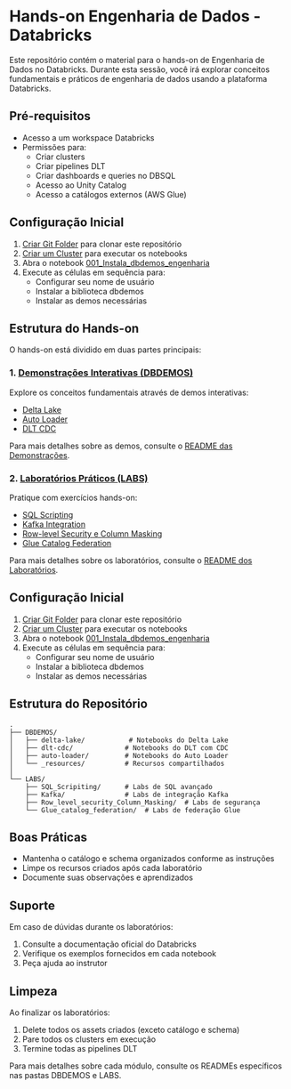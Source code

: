 # Hands-on Engenharia de Dados - Databricks

Este repositório contém o material para o hands-on de Engenharia de Dados no Databricks. Durante esta sessão, você irá explorar conceitos fundamentais e práticos de engenharia de dados usando a plataforma Databricks.

## Pré-requisitos

- Acesso a um workspace Databricks
- Permissões para:
  - Criar clusters
  - Criar pipelines DLT
  - Criar dashboards e queries no DBSQL
  - Acesso ao Unity Catalog
  - Acesso a catálogos externos (AWS Glue)

## Configuração Inicial

1. <a href="$./Guias_UI/git_folder.md">Criar Git Folder</a> para clonar este repositório
2. <a href="$./Guias_UI/cluster.md">Criar um Cluster</a> para executar os notebooks
3. Abra o notebook <a href="$./DBDEMOS/001_Instala_dbdemos_engenharia">001_Instala_dbdemos_engenharia</a>
4. Execute as células em sequência para:
   - Configurar seu nome de usuário
   - Instalar a biblioteca dbdemos
   - Instalar as demos necessárias

## Estrutura do Hands-on

O hands-on está dividido em duas partes principais:

### 1. <a href="$./DBDEMOS/README.md">Demonstrações Interativas (DBDEMOS)</a>
Explore os conceitos fundamentais através de demos interativas:
- <a href="$./DBDEMOS/README_Delta_Lake.md">Delta Lake</a>
- <a href="$./DBDEMOS/README_Auto_Loader.md">Auto Loader</a>
- <a href="$./DBDEMOS/README_DLT_CDC.md">DLT CDC</a>

Para mais detalhes sobre as demos, consulte o <a href="$./DBDEMOS/README.md">README das Demonstrações</a>.

### 2. <a href="$./LABS/README.md">Laboratórios Práticos (LABS)</a>
Pratique com exercícios hands-on:
- <a href="$./LABS/README_SQL_Scripting.md">SQL Scripting</a>
- <a href="$./LABS/README_Kafka.md">Kafka Integration</a>
- <a href="$./LABS/README_RLS_CM.md">Row-level Security e Column Masking</a>
- <a href="$./LABS/README_Glue.md">Glue Catalog Federation</a>

Para mais detalhes sobre os laboratórios, consulte o <a href="$./LABS/README.md">README dos Laboratórios</a>.

## Configuração Inicial

1. <a href="$./Guias_UI/git_folder.md">Criar Git Folder</a> para clonar este repositório
2. <a href="$./Guias_UI/cluster.md">Criar um Cluster</a> para executar os notebooks
3. Abra o notebook <a href="$./DBDEMOS/001_Instala_dbdemos_engenharia">001_Instala_dbdemos_engenharia</a>
4. Execute as células em sequência para:
   - Configurar seu nome de usuário
   - Instalar a biblioteca dbdemos
   - Instalar as demos necessárias

## Estrutura do Repositório

```
.
├── DBDEMOS/
│   ├── delta-lake/           # Notebooks do Delta Lake
│   ├── dlt-cdc/             # Notebooks do DLT com CDC
│   ├── auto-loader/         # Notebooks do Auto Loader
│   └── _resources/          # Recursos compartilhados
│
└── LABS/
    ├── SQL_Scripiting/      # Labs de SQL avançado
    ├── Kafka/               # Labs de integração Kafka
    ├── Row_level_security_Column_Masking/  # Labs de segurança
    └── Glue_catalog_federation/  # Labs de federação Glue
```

## Boas Práticas

- Mantenha o catálogo e schema organizados conforme as instruções
- Limpe os recursos criados após cada laboratório
- Documente suas observações e aprendizados

## Suporte

Em caso de dúvidas durante os laboratórios:
1. Consulte a documentação oficial do Databricks
2. Verifique os exemplos fornecidos em cada notebook
3. Peça ajuda ao instrutor

## Limpeza

Ao finalizar os laboratórios:
1. Delete todos os assets criados (exceto catálogo e schema)
2. Pare todos os clusters em execução
3. Termine todas as pipelines DLT

Para mais detalhes sobre cada módulo, consulte os READMEs específicos nas pastas DBDEMOS e LABS.


